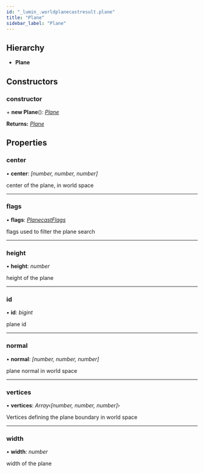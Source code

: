 ```yaml
---
id: "_lumin_.worldplanecastresult.plane"
title: "Plane"
sidebar_label: "Plane"
---
```


## Hierarchy

* **Plane**

## Constructors

###  constructor

\+ **new Plane**(): *[Plane](_lumin_.worldplanecastresult.plane.md)*

**Returns:** *[Plane](_lumin_.worldplanecastresult.plane.md)*

## Properties

###  center

• **center**: *[number, number, number]*

center of the plane, in world space

___

###  flags

• **flags**: *[PlanecastFlags](../enums/_lumin_.planecastflags.md)*

flags used to filter the plane search

___

###  height

• **height**: *number*

height of the plane

___

###  id

• **id**: *bigint*

plane id

___

###  normal

• **normal**: *[number, number, number]*

plane normal in world space

___

###  vertices

• **vertices**: *Array‹[number, number, number]›*

Vertices defining the plane boundary in world space

___

###  width

• **width**: *number*

width of the plane
